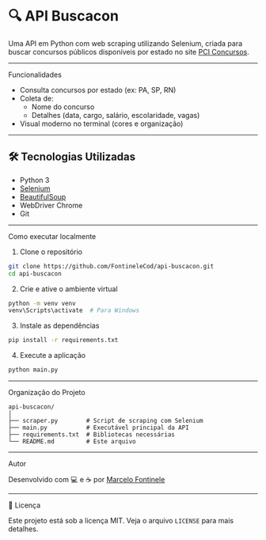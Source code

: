 # 🔍 API Buscacon

Uma API em Python com web scraping utilizando Selenium, criada para buscar concursos públicos disponíveis por estado no site [PCI Concursos](https://www.pciconcursos.com.br/).

---

Funcionalidades

- Consulta concursos por estado (ex: PA, SP, RN)
- Coleta de:
  - Nome do concurso
  - Detalhes (data, cargo, salário, escolaridade, vagas)
- Visual moderno no terminal (cores e organização)

---

## 🛠️ Tecnologias Utilizadas

- Python 3
- [Selenium](https://www.selenium.dev/)
- [BeautifulSoup](https://www.crummy.com/software/BeautifulSoup/)
- WebDriver Chrome
- Git

---

Como executar localmente

1. Clone o repositório

```bash
git clone https://github.com/FontineleCod/api-buscacon.git
cd api-buscacon
```

2. Crie e ative o ambiente virtual

```bash
python -m venv venv
venv\Scripts\activate  # Para Windows
```

3. Instale as dependências

```bash
pip install -r requirements.txt
```

4. Execute a aplicação

```bash
python main.py
```

---

Organização do Projeto

```
api-buscacon/
│
├── scraper.py        # Script de scraping com Selenium
├── main.py           # Executável principal da API
├── requirements.txt  # Bibliotecas necessárias
└── README.md         # Este arquivo
```

---

Autor

Desenvolvido com 💻 e ☕ por [Marcelo Fontinele](https://github.com/FontineleCod)

---

📄 Licença

Este projeto está sob a licença MIT. Veja o arquivo `LICENSE` para mais detalhes.
```
